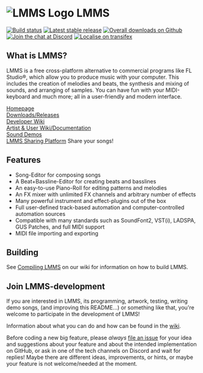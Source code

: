 # ![LMMS Logo](http://lmms.sourceforge.net/Lmms_logo.png) LMMS

[![Build status](https://img.shields.io/travis/LMMS/lmms.svg?maxAge=3600)](https://travis-ci.org/LMMS/lmms)
[![Latest stable release](https://img.shields.io/github/release/LMMS/lmms.svg?maxAge=3600)](https://lmms.io/download)
[![Overall downloads on Github](https://img.shields.io/github/downloads/LMMS/lmms/total.svg?maxAge=3600)](https://github.com/LMMS/lmms/releases)
[![Join the chat at Discord](https://img.shields.io/badge/chat-on%20discord-7289DA.svg)](https://discord.gg/3sc5su7)
[![Localise on transifex](https://img.shields.io/badge/localise-on_transifex-green.svg)](https://www.transifex.com/lmms/lmms/)

What is LMMS?
--------------

LMMS is a free cross-platform alternative to commercial programs like
FL Studio®, which allow you to produce music with your computer. This includes
the creation of melodies and beats, the synthesis and mixing of sounds, and
arranging of samples. You can have fun with your MIDI-keyboard and much more;
all in a user-friendly and modern interface.

[Homepage](https://lmms.io)<br>
[Downloads/Releases](https://github.com/LMMS/lmms/releases)<br>
[Developer Wiki](https://github.com/LMMS/lmms/wiki)<br>
[Artist & User Wiki/Documentation](https://lmms.io/documentation)<br>
[Sound Demos](https://lmms.io/showcase/)<br>
[LMMS Sharing Platform](https://lmms.io/lsp/) Share your songs!

Features
---------

* Song-Editor for composing songs
* A Beat+Bassline-Editor for creating beats and basslines
* An easy-to-use Piano-Roll for editing patterns and melodies
* An FX mixer with unlimited FX channels and arbitrary number of effects
* Many powerful instrument and effect-plugins out of the box
* Full user-defined track-based automation and computer-controlled automation sources
* Compatible with many standards such as SoundFont2, VST(i), LADSPA, GUS Patches, and full MIDI support
* MIDI file importing and exporting

Building
---------

See [Compiling LMMS](https://github.com/LMMS/lmms/wiki/Compiling) on our
wiki for information on how to build LMMS.


Join LMMS-development
----------------------

If you are interested in LMMS, its programming, artwork, testing, writing demo
songs, (and improving this README...) or something like that, you're welcome
to participate in the development of LMMS!

Information about what you can do and how can be found in the
[wiki](https://github.com/LMMS/lmms/wiki).

Before coding a new big feature, please _always_
[file an issue](https://github.com/LMMS/lmms/issues/new) for your idea and
suggestions about your feature and about the intended implementation on GitHub,
or ask in one of the tech channels on Discord and wait for replies! Maybe there are different ideas, improvements, or hints, or
maybe your feature is not welcome/needed at the moment.
